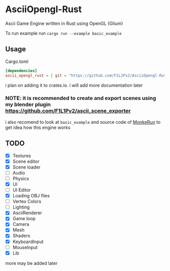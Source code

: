 # AsciiOpengl-Rust

Ascii Game Engine written in Rust using OpenGL (Glium)

To run example run `cargo run --example basic_example`


## Usage

Cargo.toml
```toml
[dependencies]
ascii_opengl_rust = { git = "https://github.com/F1L1Pv2/AsciiOpengl-Rust " }
```
i plan on adding it to crates.io.
i will add more documentation later

### NOTE: it is recommended to create and export scenes using my blender plugin https://github.com/F1L1Pv2/ascii_scene_exporter

i also recomend to look at `basic_example` and source code of [MonkeRun](https://github.com/F1L1Pv2/MonkeRun) to get idea how this engine works

## TODO

- [x] Textures
- [x] Scene editor
- [x] Scene loader
- [ ] Audio
- [ ] Physics
- [x] UI
- [ ] UI Editor
- [x] Loading OBJ files
- [ ] Vertex Colors
- [ ] Lighting
- [x] AsciiRenderer
- [x] Game loop
- [x] Camera
- [x] Mesh
- [x] Shaders
- [x] KeyboardInput
- [ ] MouseInput
- [x] Lib

more may be added later
